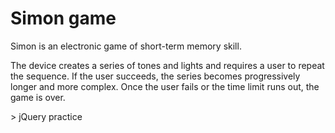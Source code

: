 # Simon game
<p>Simon is an electronic game of short-term memory skill.</p>
<p>The device creates a series of tones and lights and requires a user to repeat the sequence. If the user succeeds, the series becomes progressively longer and more complex. Once the user fails or the time limit runs out, the game is over.</p>
> jQuery practice

